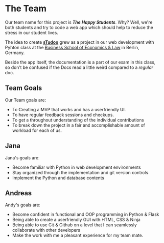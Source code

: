 # The Team

Our team name for this project is **_The Happy Students_**. Why? Well, we're both students and try to code a web app which should help to reduce the stress in our student lives.

The idea to create **[sTudoo](https://github.com/andrej-moor/sTudoo.git)** grew as a project in our web development with Pyhton class at the [Business School of Economics & Law](https://www.hwr-berlin.de/en/) in Berlin, Germany.

Beside the app itself, the documentation is a part of our exam in this class, so don't be confused if the Docs read a little weird compared to a *regular* doc.

## Team Goals

Our Team goals are:
- To Creating a MVP that works and has a userfriendly UI.
- To have regular feedback sessions and checkups.
- To get a throughout understanding of the individual contributions
- To break down the project in a fair and accomplishable amount of workload for each of us.

## Jana

Jana's goals are:
- Become familiar with Python in web development environments
- Stay organized through the implementation and git version controls
- Implement the Python and database contents

## Andreas
Andy's goals are:
- Become confident in functional and OOP programming in Python & Flask
- Being able to create a userfriendly GUI with HTML, CSS & Ninja
-  Being able to use Git & Github on a level that I can seamlessly collaborate with other developers
- Make the work with me a pleasant experience for my team mate.
